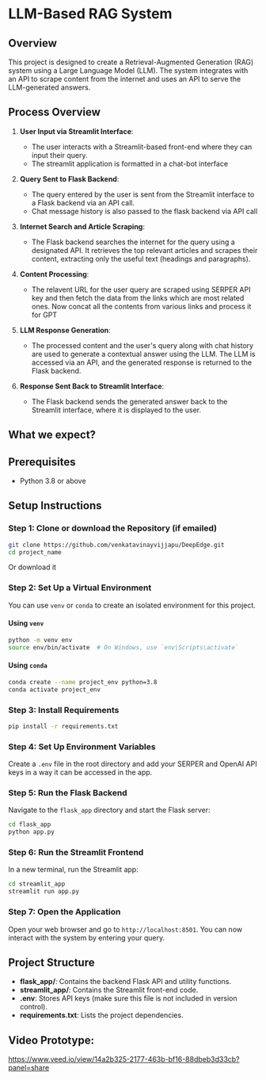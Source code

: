 
# LLM-Based RAG System

## Overview

This project is designed to create a Retrieval-Augmented Generation (RAG) system using a Large Language Model (LLM). The system integrates with an API to scrape content from the internet and uses an API to serve the LLM-generated answers. 

## Process Overview

1. **User Input via Streamlit Interface**:
   - The user interacts with a Streamlit-based front-end where they can input their query.
   - The streamlit application is formatted in a chat-bot interface

2. **Query Sent to Flask Backend**:
   - The query entered by the user is sent from the Streamlit interface to a Flask backend via an API call.
   - Chat message history is also passed to the flask backend via API call

3. **Internet Search and Article Scraping**:
   - The Flask backend searches the internet for the query using a designated API. It retrieves the top relevant articles and scrapes their content, extracting only the useful text (headings and paragraphs).

4. **Content Processing**:
   - The relavent URL for the user query are scraped using SERPER API key and then fetch the data from the links which are most related ones. Now concat all the contents from various links and process it for GPT

5. **LLM Response Generation**:
   - The processed content and the user's query along with chat history are used to generate a contextual answer using the LLM. The LLM is accessed via an API, and the generated response is returned to the Flask backend.

6. **Response Sent Back to Streamlit Interface**:
   - The Flask backend sends the generated answer back to the Streamlit interface, where it is displayed to the user.

## What we expect?
## Prerequisites

- Python 3.8 or above

## Setup Instructions

### Step 1: Clone or download the Repository (if emailed)

```bash
git clone https://github.com/venkatavinayvijjapu/DeepEdge.git
cd project_name
```

Or download it

### Step 2: Set Up a Virtual Environment

You can use `venv` or `conda` to create an isolated environment for this project.

#### Using `venv`

```bash
python -m venv env
source env/bin/activate  # On Windows, use `env\Scripts\activate`
```

#### Using `conda`

```bash
conda create --name project_env python=3.8
conda activate project_env
```

### Step 3: Install Requirements

```bash
pip install -r requirements.txt
```

### Step 4: Set Up Environment Variables

Create a `.env` file in the root directory and add your SERPER and OpenAI API keys in a way it can be accessed in the app.


### Step 5: Run the Flask Backend

Navigate to the `flask_app` directory and start the Flask server:

```bash
cd flask_app
python app.py
```

### Step 6: Run the Streamlit Frontend

In a new terminal, run the Streamlit app:

```bash
cd streamlit_app
streamlit run app.py
```

### Step 7: Open the Application

Open your web browser and go to `http://localhost:8501`. You can now interact with the system by entering your query.

## Project Structure

- **flask_app/**: Contains the backend Flask API and utility functions.
- **streamlit_app/**: Contains the Streamlit front-end code.
- **.env**: Stores API keys (make sure this file is not included in version control).
- **requirements.txt**: Lists the project dependencies.

## Video Prototype:
https://www.veed.io/view/14a2b325-2177-463b-bf16-88dbeb3d33cb?panel=share

